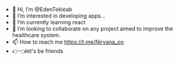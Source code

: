 - 👋 Hi, I’m @EdenTekleab
- 👀 I’m interested in developing apps...
- 🌱 I’m currently learning react
- 💞️ I’m looking to collaborate on any project aimed to improve the healthcare system.
- 📫 How to reach me https://t.me/Nirvana_oo
- 👉👈let's be friends

<!---
EdenTekleab/EdenTekleab is a ✨ special ✨ repository because its `README.md` (this file) appears on your GitHub profile.
You can click the Preview link to take a look at your changes.
--->
